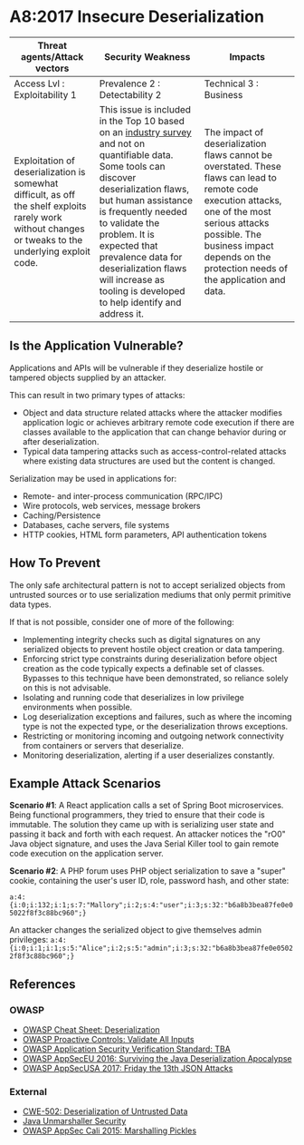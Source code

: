 # A8:2017 Insecure Deserialization

| Threat agents/Attack vectors                                                                                                                           | Security Weakness                                                                                                                                                                                                                                                                                                                                                                                                                 | Impacts                                                                                                                                                                                                                                     |
| ------------------------------------------------------------------------------------------------------------------------------------------------------ | --------------------------------------------------------------------------------------------------------------------------------------------------------------------------------------------------------------------------------------------------------------------------------------------------------------------------------------------------------------------------------------------------------------------------------- | ------------------------------------------------------------------------------------------------------------------------------------------------------------------------------------------------------------------------------------------- |
| Access Lvl : Exploitability 1                                                                                                                          | Prevalence 2 : Detectability 2                                                                                                                                                                                                                                                                                                                                                                                                    | Technical 3 : Business                                                                                                                                                                                                                      |
| Exploitation of deserialization is somewhat difficult, as off the shelf exploits rarely work without changes or tweaks to the underlying exploit code. | This issue is included in the Top 10 based on an [industry survey](https://owasp.blogspot.com/2017/08/owasp-top-10-2017-project-update.html) and not on quantifiable data. Some tools can discover deserialization flaws, but human assistance is frequently needed to validate the problem. It is expected that prevalence data for deserialization flaws will increase as tooling is developed to help identify and address it. | The impact of deserialization flaws cannot be overstated. These flaws can lead to remote code execution attacks, one of the most serious attacks possible. The business impact depends on the protection needs of the application and data. |

## Is the Application Vulnerable?

Applications and APIs will be vulnerable if they deserialize hostile or tampered objects supplied by an attacker.

This can result in two primary types of attacks:

- Object and data structure related attacks where the attacker modifies application logic or achieves arbitrary remote code execution if there are classes available to the application that can change behavior during or after deserialization.
- Typical data tampering attacks such as access-control-related attacks where existing data structures are used but the content is changed.

Serialization may be used in applications for:

- Remote- and inter-process communication (RPC/IPC) 
- Wire protocols, web services, message brokers
- Caching/Persistence
- Databases, cache servers, file systems 
- HTTP cookies, HTML form parameters, API authentication tokens 

## How To Prevent

The only safe architectural pattern is not to accept serialized objects from untrusted sources or to use serialization mediums that only permit primitive data types.

If that is not possible, consider one of more of the following:

- Implementing integrity checks such as digital signatures on any serialized objects to prevent hostile object creation or data tampering.
- Enforcing strict type constraints during deserialization before object creation as the code typically expects a definable set of classes. Bypasses to this technique have been demonstrated, so reliance solely on this is not advisable.
- Isolating and running code that deserializes in low privilege environments when possible.
- Log deserialization exceptions and failures, such as where the incoming type is not the expected type, or the deserialization throws exceptions.
- Restricting or monitoring incoming and outgoing network connectivity from containers or servers that deserialize.
- Monitoring deserialization, alerting if a user deserializes constantly.


## Example Attack Scenarios

**Scenario #1**: A React application calls a set of Spring Boot microservices. Being functional programmers, they tried to ensure that their code is immutable. The solution they came up with is serializing user state and passing it back and forth with each request. An attacker notices the "rO0" Java object signature, and uses the Java Serial Killer tool to gain remote code execution on the application server.

**Scenario #2**: A PHP forum uses PHP object serialization to save a "super" cookie, containing the user's user ID, role, password hash, and other state:

`a:4:{i:0;i:132;i:1;s:7:"Mallory";i:2;s:4:"user";i:3;s:32:"b6a8b3bea87fe0e05022f8f3c88bc960";}`

An attacker changes the serialized object to give themselves admin privileges:
`a:4:{i:0;i:1;i:1;s:5:"Alice";i:2;s:5:"admin";i:3;s:32:"b6a8b3bea87fe0e05022f8f3c88bc960";}`

## References

### OWASP

- [OWASP Cheat Sheet: Deserialization](https://cheatsheetseries.owasp.org/cheatsheets/Deserialization_Cheat_Sheet.html)
- [OWASP Proactive Controls: Validate All Inputs](https://owasp.org/www-project-proactive-controls/v3/en/c5-validate-inputs)
- [OWASP Application Security Verification Standard: TBA](https://github.com/OWASP/ASVS/blob/v4.0.2/4.0/en/0x11-V2-Authentication.md)
- [OWASP AppSecEU 2016: Surviving the Java Deserialization Apocalypse](https://speakerdeck.com/pwntester/surviving-the-java-deserialization-apocalypse)
- [OWASP AppSecUSA 2017: Friday the 13th JSON Attacks](https://speakerdeck.com/pwntester/friday-the-13th-json-attacks)

### External

- [CWE-502: Deserialization of Untrusted Data](https://cwe.mitre.org/data/definitions/502.html)
- [Java Unmarshaller Security](https://github.com/mbechler/marshalsec)
- [OWASP AppSec Cali 2015: Marshalling Pickles](https://frohoff.github.io/appseccali-marshalling-pickles/)
